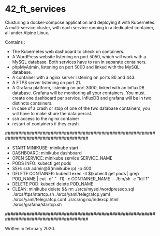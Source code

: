 # 42_ft_services
Clusturing a docker-compose application and deploying it with Kubernetes.
A multi-service cluster, with each service running in a dedicated container, all under Alpine Linux. 

Contains : 
  - The Kubernetes web dashboard to check on containers.
  - A WordPress website listening on port 5050, which will work with a MySQL database. Both services have to run in separate containers.
  - phpMyAdmin, listening on port 5000 and linked with the MySQL database.
  - A container with a nginx server listening on ports 80 and 443. 
  - A FTPS server listening on port 21.
  - A Grafana platform, listening on port 3000, linked with an InfluxDB database. Grafana will be monitoring all your containers. You must create one dashboard
per service. InfluxDB and grafana will be in two distincts containers.
  - In case of a crash or stop of one of the two database containers, you will have to
make shure the data persist.
  - ssh access to the nginx container 
  - restart of containers if they crash

#######################################################################################
  - START MINIKUBE: minikube start
  - DASHBOARD: minikube dashboard
  - OPEN SERVICE: minikube service SERVICE_NAME
  - PODS INFO: kubectl get pods
  - SSH: ssh admin@$(minikube ip) -p 400
  - DELETE CONTAINER: kubectl exec -it $(kubectl get pods | grep POD_NAME | cut -d" " -f1) -c CONTAINER_NAME -- /bin/sh -c "kill 1"
  - DELETE POD: kubectl delete POD_NAME
  - CLEAN: minikube delete && rm ./srcs/mysql/wordpresscp.sql ./srcs/ftps/startcp.sh ./srcs/yaml/telegrafcp.yaml ./srcs/yaml/telegrafcp.conf ./srcs/nginx/indexcp.html ./srcs/grafana/startcp.sh 
 
#######################################################################################

Written in february 2020.
